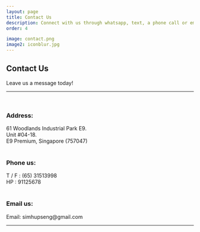 ```yaml
---
layout: page
title: Contact Us 
description: Connect with us through whatsapp, text, a phone call or email.
order: 4

image: contact.png
image2: iconblur.jpg
---
```

<section>
<h2>Contact Us</h2>
Leave us a message today! <hr /><br />


<div class="box alt">
	<div class="row uniform 50%">
		<div class="6u">
			<h3> Address:</h3>
			61 Woodlands Industrial Park E9. <br />
			Unit #04-18. <br />
			E9 Premium, Singapore (757047)  <br /><br />
			<h3> Phone us: </h3>
			T / F : (65) 31513998 <br />
			HP   : 91125678 <br /> <br />
			<h3> Email us: </h3>
			Email: simhupseng@gmail.com
		</div>
		<div class="6u">
			<gmp-map center="37.4220656,-122.0840897" zoom="10" map-id="DEMO_MAP_ID" style="height: 400px"></gmp-map>
		</div>
	</div>
</div>
<hr />
</section>
